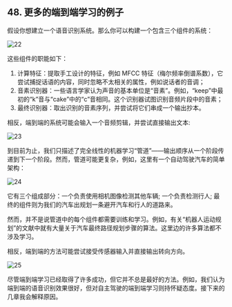 ## 48. 更多的端到端学习的例子

假设你想建立一个语音识别系统。那么你可以构建一个包含三个组件的系统：

![22](https://raw.githubusercontent.com/AlbertHG/Machine-Learning-Yearning-Chinese-ver/master/md_images/22.png)

这些组件的职能如下：

1. 计算特征：提取手工设计的特征，例如 MFCC 特征（梅尔频率倒谱系数），它尝试捕捉话语的内容，同时忽略不太相关的属性，例如说话者的音调；
2. 音素识别器：一些语言学家认为声音的基本单位是“音素”。例如，“keep”中最初的“k”音与“cake”中的“c”音相同。这个识别器试图识别音频片段中的音素；
3. 最终识别器：取出识别的音素序列，并尝试将它们串成一个输出抄本。

相反，端到端的系统可能会输入一个音频剪辑，并尝试直接输出文本:

![23](https://raw.githubusercontent.com/AlbertHG/Machine-Learning-Yearning-Chinese-ver/master/md_images/23.png)

到目前为止，我们只描述了完全线性的机器学习“管道”——输出顺序从一个阶段传递到下一个阶段。然而，管道可能更复杂，例如，这里有一个自动驾驶汽车的简单架构：

![24](https://raw.githubusercontent.com/AlbertHG/Machine-Learning-Yearning-Chinese-ver/master/md_images/24.png)

它有三个组成部分：一个负责使用相机图像检测其他车辆; 一个负责检测行人; 最终的组件则为我们的汽车出规划一条避开汽车和行人的道路来。

然而，并不是说管道中的每个组件都需要训练和学习。例如，有关“机器人运动规划”的文献中就有大量关于汽车最终路径规划步骤的算法。这里边的许多算法都不涉及学习。

相反，端到端的方法可能尝试接受传感器输入并直接输出转向方向。

![25](https://raw.githubusercontent.com/AlbertHG/Machine-Learning-Yearning-Chinese-ver/master/md_images/25.png)

尽管端到端学习已经取得了许多成功，但它并不总是最好的方法。例如，我们认为端到端的语音识别效果很好，但对自主驾驶的端到端学习则持怀疑态度。接下来的几章我会解释原因。